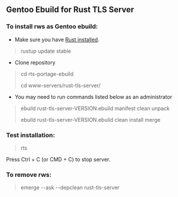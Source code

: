 ## Gentoo Ebuild for Rust TLS Server

### To install rws as Gentoo ebuild:

- Make sure you have [Rust installed](https://www.rust-lang.org/tools/install).

> rustup update stable

- Clone repository

> cd rts-portage-ebuild
> 
> cd www-servers/rust-tls-server/

- You may need to run commands listed below as an administrator

> ebuild rust-tls-server-VERSION.ebuild manifest clean unpack
>
> ebuild rust-tls-server-VERSION.ebuild clean install merge

### Test installation:
> rts

Press Ctrl + C (or CMD + C) to stop server.


### To remove rws:
> emerge --ask --depclean rust-tls-server
